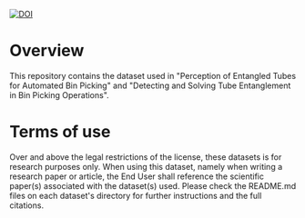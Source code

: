 [![DOI](https://zenodo.org/badge/192831421.svg)](https://zenodo.org/badge/latestdoi/192831421)

# Overview

This repository contains the dataset used in "Perception of Entangled Tubes for Automated Bin Picking" and "Detecting and Solving Tube Entanglement in Bin Picking Operations".

# Terms of use

Over and above the legal restrictions of the license, these datasets is for research purposes only. When using this dataset, namely when writing a research paper or article, the End User shall reference the scientific paper(s) associated with the dataset(s) used. Please check the README.md files on each dataset's directory for further instructions and the full citations.
